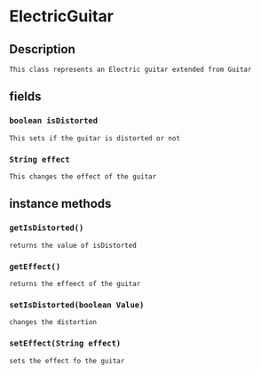 # ElectricGuitar

## Description

    This class represents an Electric guitar extended from Guitar

## fields

### `boolean isDistorted`

    This sets if the guitar is distorted or not

### `String effect`

    This changes the effect of the guitar

## instance methods

### `getIsDistorted()`

    returns the value of isDistorted

### `getEffect()`

    returns the effeect of the guitar

### `setIsDistorted(boolean Value)`

    changes the distortion

### `setEffect(String effect)`

    sets the effect fo the guitar
